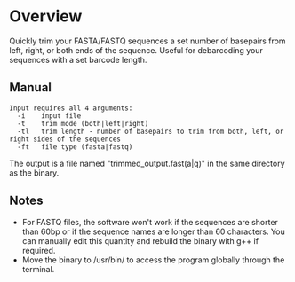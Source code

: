 # Overview
Quickly trim your FASTA/FASTQ sequences a set number of basepairs from left, right, or both ends of the sequence. Useful for debarcoding your sequences with a set barcode length.

## Manual
```
Input requires all 4 arguments:
  -i    input file
  -t    trim mode (both|left|right)
  -tl   trim length - number of basepairs to trim from both, left, or right sides of the sequences
  -ft   file type (fasta|fastq)
  ```
The output is a file named "trimmed_output.fast(a|q)" in the same directory as the binary.
## Notes
- For FASTQ files, the software won't work if the sequences are shorter than 60bp or if the sequence names are longer than 60 characters. You can manually edit this quantity and rebuild the binary with g++ if required.
- Move the binary to /usr/bin/ to access the program globally through the terminal.
